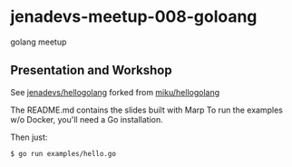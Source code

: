 # jenadevs-meetup-008-goloang
golang meetup

## Presentation and Workshop

See [jenadevs/hellogolang](https://github.com/jenadevs/hellogolang) forked from [miku/hellogolang](https://github.com/miku/hellogolang)

The README.md contains the slides built with Marp
To run the examples w/o Docker, you'll need a Go installation.

Then just:
```
$ go run examples/hello.go
```
